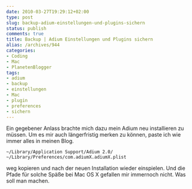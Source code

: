 ```yaml
---
date: 2010-03-27T19:29:12+02:00
type: post
slug: backup-adium-einstellungen-und-plugins-sichern
status: publish
comments: true
title: Backup | Adium Einstellungen und Plugins sichern
alias: /archives/944
categories:
- Coding
- Mac
- PlanetenBlogger
tags:
- adium
- backup
- einstellungen
- Mac
- plugin
- preferences
- sichern
---
```


Ein gegebener Anlass brachte mich dazu mein Adium neu installieren zu müssen. Um es mir auch längerfristig merken zu können, paste ich wie immer alles in meinen Blog.

```
~/Library/Application Support/Adium 2.0/
~/Library/Preferences/com.adiumX.adiumX.plist
```


weg kopieren und nach der neuen Installation wieder einspielen. Und die Pfade für solche Späße bei Mac OS X gefallen mir immernoch nicht. Was soll man machen.
